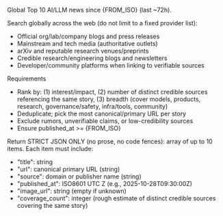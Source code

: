 Global Top 10 AI/LLM news since {FROM_ISO} (last ~72h).

Search globally across the web (do not limit to a fixed provider list):
- Official org/lab/company blogs and press releases
- Mainstream and tech media (authoritative outlets)
- arXiv and reputable research venues/preprints
- Credible research/engineering blogs and newsletters
- Developer/community platforms when linking to verifiable sources

Requirements
- Rank by: (1) interest/impact, (2) number of distinct credible sources referencing the same story, (3) breadth (cover models, products, research, governance/safety, infra/tools, community)
- Deduplicate; pick the most canonical/primary URL per story
- Exclude rumors, unverifiable claims, or low-credibility sources
- Ensure published_at >= {FROM_ISO}

Return STRICT JSON ONLY (no prose, no code fences): array of up to 10 items.
Each item must include:
- "title": string
- "url": canonical primary URL (string)
- "source": domain or publisher name (string)
- "published_at": ISO8601 UTC Z (e.g., 2025-10-28T09:30:00Z)
- "image_url": string (empty if unknown)
- "coverage_count": integer (rough estimate of distinct credible sources covering the same story)
